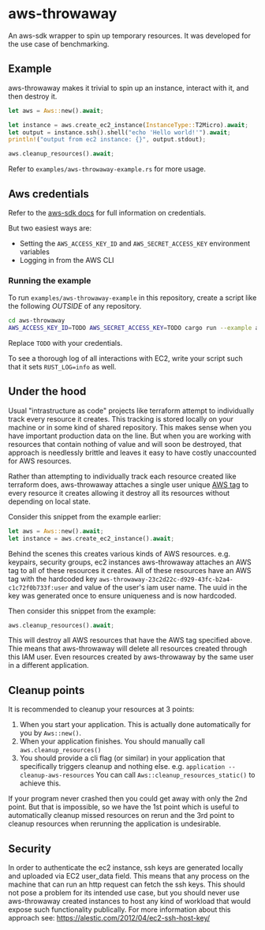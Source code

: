 # aws-throwaway

An aws-sdk wrapper to spin up temporary resources.
It was developed for the use case of benchmarking.

## Example

aws-throwaway makes it trivial to spin up an instance, interact with it, and then destroy it.

```rust
let aws = Aws::new().await;

let instance = aws.create_ec2_instance(InstanceType::T2Micro).await;
let output = instance.ssh().shell("echo 'Hello world!'").await;
println!("output from ec2 instance: {}", output.stdout);

aws.cleanup_resources().await;
```

Refer to `examples/aws-throwaway-example.rs` for more usage.

## Aws credentials

Refer to the [aws-sdk docs](https://docs.aws.amazon.com/sdk-for-rust/latest/dg/credentials.html) for full information on credentials.

But two easiest ways are:

* Setting the `AWS_ACCESS_KEY_ID` and `AWS_SECRET_ACCESS_KEY` environment variables
* Logging in from the AWS CLI

### Running the example

To run `examples/aws-throwaway-example` in this repository, create a script like the following *OUTSIDE* of any repository.

```bash
cd aws-throwaway
AWS_ACCESS_KEY_ID=TODO AWS_SECRET_ACCESS_KEY=TODO cargo run --example aws-throwaway-example "$@"
```

Replace `TODO` with your credentials.

To see a thorough log of all interactions with EC2, write your script such that it sets `RUST_LOG=info` as well.

## Under the hood

Usual "intrastructure as code" projects like terraform attempt to individually track every resource it creates.
This tracking is stored locally on your machine or in some kind of shared repository.
This makes sense when you have important production data on the line.
But when you are working with resources that contain nothing of value and will soon be destroyed, that approach is needlessly brittle and leaves it easy to have costly unaccounted for AWS resources.

Rather than attempting to individually track each resource created like terraform does, aws-throwaway attaches a single user unique [AWS tag](https://docs.aws.amazon.com/tag-editor/latest/userguide/tagging.html) to every resource it creates allowing it destroy all its resources without depending on local state.

Consider this snippet from the example earlier:

```rust
let aws = Aws::new().await;
let instance = aws.create_ec2_instance().await;
```

Behind the scenes this creates various kinds of AWS resources. e.g. keypairs, security groups, ec2 instances
aws-throwaway attaches an AWS tag to all of these resources it creates.
All of these resources have an AWS tag with the hardcoded key `aws-throwaway-23c2d22c-d929-43fc-b2a4-c1c72f0b733f:user` and value of the user's iam user name.
The uuid in the key was generated once to ensure uniqueness and is now hardcoded.

Then consider this snippet from the example:

```rust
aws.cleanup_resources().await;
```

This will destroy all AWS resources that have the AWS tag specified above.
Thie means that aws-throwaway will delete all resources created through this IAM user.
Even resources created by aws-throwaway by the same user in a different application.

## Cleanup points

It is recommended to cleanup your resources at 3 points:

1. When you start your application. This is actually done automatically for you by `Aws::new()`.
2. When your application finishes. You should manually call `aws.cleanup_resources()`
3. You should provide a cli flag (or similar) in your application that specifically triggers cleanup and nothing else. e.g. `application --cleanup-aws-resources` You can call `Aws::cleanup_resources_static()` to achieve this.

If your program never crashed then you could get away with only the 2nd point.
But that is impossible, so we have the 1st point which is useful to automatically cleanup missed resources on rerun and the 3rd point to cleanup resources when rerunning the application is undesirable.

## Security

In order to authenticate the ec2 instance, ssh keys are generated locally and uploaded via EC2 user_data field.
This means that any process on the machine that can run an http request can fetch the ssh keys.
This should not pose a problem for its intended use case, but you should never use aws-throwaway created instances to host any kind of workload that would expose such functionality publically.
For more information about this approach see: <https://alestic.com/2012/04/ec2-ssh-host-key/>
